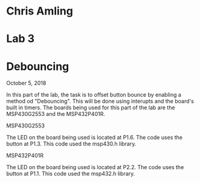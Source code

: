 # Chris Amling
# Lab 3
# Debouncing
October 5, 2018

In this part of the lab, the task is to offset button bounce by enabling a method od "Debouncing". This will be done using interupts and the board's built in timers. The boards being used for this part of the lab are the MSP430G2553 and the MSP432P401R.

MSP430G2553

The LED on the board being used is located at P1.6. The code uses the button at P1.3. This code used the msp430.h library.

MSP432P401R

The LED on the board being used is located at P2.2. The code uses the button at P1.1. This code used the msp432.h library.

